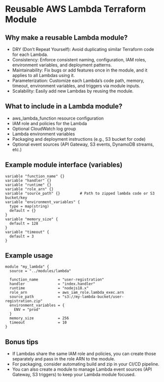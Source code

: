# Reusable AWS Lambda Terraform Module

## Why make a reusable Lambda module?
- DRY (Don’t Repeat Yourself): Avoid duplicating similar Terraform code for each Lambda.
- Consistency: Enforce consistent naming, configuration, IAM roles, environment variables, and deployment patterns.
- Maintainability: Fix bugs or add features once in the module, and it applies to all Lambdas using it.
- Parameterization: Customize each Lambda’s code path, memory, timeout, environment variables, and triggers via module inputs.
- Scalability: Easily add new Lambdas by reusing the module.

## What to include in a Lambda module?
- aws_lambda_function resource configuration
- IAM role and policies for the Lambda
- Optional CloudWatch log group
- Lambda environment variables
- Packaging and deployment instructions (e.g., S3 bucket for code)
- Optional event sources (API Gateway, S3 events, DynamoDB streams, etc.)


## Example module interface (variables)

```
variable "function_name" {}
variable "handler" {}
variable "runtime" {}
variable "role_arn" {}
variable "source_path" {}         # Path to zipped lambda code or S3 bucket/key
variable "environment_variables" {
  type = map(string)
  default = {}
}
variable "memory_size" {
  default = 128
}
variable "timeout" {
  default = 3
}
```

## Example usage

```
module "my_lambda" {
  source = "../modules/lambda"

  function_name         = "user-registration"
  handler               = "index.handler"
  runtime               = "nodejs18.x"
  role_arn              = aws_iam_role.lambda_exec.arn
  source_path           = "s3://my-lambda-bucket/user-registration.zip"
  environment_variables = {
    ENV = "prod"
  }
  memory_size           = 256
  timeout               = 10
}
```

## Bonus tips
- If Lambdas share the same IAM role and policies, you can create those separately and pass in the role ARN to the module.
- For packaging, consider automating build and zip in your CI/CD pipeline.
- You can also create a module to manage Lambda event sources (API Gateway, S3 triggers) to keep your Lambda module focused.